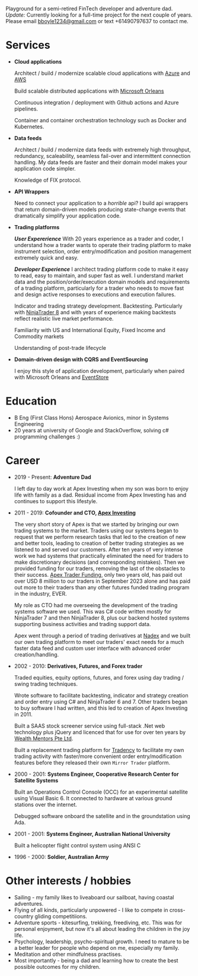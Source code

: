 Playground for a semi-retired FinTech developer and adventure dad. *Update:* Currently looking for a full-time project for the next couple of years. Please email [bboyle1234@gmail.com](mailto:bboyle1234@gmail.com) or text +61490797637 to contact me.

# Services

- **Cloud applications**

  Architect / build / modernize scalable cloud applications with [Azure](https://azure.microsoft.com/en-au) and [AWS](https://aws.amazon.com/)

  Build scalable distributed applications with [Microsoft Orleans](https://learn.microsoft.com/en-us/dotnet/orleans/ "Orleans home page")

  Continuous integration / deployment with Github actions and Azure pipelines.

  Container and container orchestration technology such as Docker and Kubernetes.

- **Data feeds**

  Architect / build / modernize data feeds with extremely high throughput, redundancy, scaleability, seamless fail-over and intermittent connection handling. My data feeds are faster and their domain model makes your application code simpler.

  Knowledge of FIX protocol.

- **API Wrappers**

  Need to connect your application to a *horrible* api? I build api wrappers that return domain-driven models producing state-change events that dramatically simplify your application code.

- **Trading platforms**

  __*User Expererience*__ With 20 years experience as a trader and coder, I understand how a trader wants to operate their trading platform to make instrument selection, order entry/modification and position management extremely quick and easy.

  __*Developer Experience*__ I architect trading platform code to make it easy to read, easy to maintain, and super fast as well. I understand market data and the position/order/execution domain models and requirements of a trading platform, particularly for a trader who needs to move fast and design active responses to executions and execution failures.

  Indicator and trading strategy development. Backtesting. Particularly with [NinjaTrader 8](https://ninjatrader.com/) and with years of experience making backtests reflect realistic live market performance.

  Familiarity with US and International Equity, Fixed Income and Commodity markets

  Understanding of post-trade lifecycle
  
- **Domain-driven design with CQRS and EventSourcing**

  I enjoy this style of application development, particularly when paired with Microsoft Orleans and [EventStore](https://www.eventstore.com/)

# Education
 - B Eng (First Class Hons) Aerospace Avionics, minor in Systems Engineering
 - 20 years at university of Google and StackOverflow, solving c# programming challenges :)
    
# Career
 - 2019 - Present: **Adventure Dad**
 
   I left day to day work at Apex Investing when my son was born to enjoy life with family as a dad. Residual income from Apex Investing has and continues to support this lifestyle. 

  - 2011 - 2019: **Cofounder and CTO, [Apex Investing](https://apexinvesting.com/)**

    The very short story of Apex is that we started by bringing our own trading systems to the market. Traders using our systems began to request that we perform research tasks that led to the creation of new and better tools, leading to creation of better trading strategies as we listened to and served our customers. After ten years of very intense work we had systems that practically eliminated the need for traders to make discretionary decisions (and corresponding mistakes). Then we provided funding for our traders, removing the last of the obstacles to their success. [Apex Trader Funding](https://apextraderfunding.com), only two years old, has paid out over USD 8 million to our traders in September 2023 alone and has paid out more to their traders than any other futures funded trading program in the industry, EVER.

    My role as CTO had me overseeing the development of the trading systems software we used. This was C# code written mostly for NinjaTrader 7 and then NinjaTrader 8, plus our backend hosted systems supporting business activities and trading support data.

    Apex went through a period of trading derivatives at [Nadex](https://nadex.com) and we built our own trading platform to meet our traders' exact needs for a much faster data feed and custom user interface with advanced order creation/handling.

  - 2002 - 2010: **Derivatives, Futures, and Forex trader**

    Traded equities, equity options, futures, and forex using day trading / swing trading techniques.

    Wrote software to facilitate backtesting, indicator and strategy creation and order entry using C# and NinjaTrader 6 and 7. Other traders began to buy software I had written, and this led to creation of Apex Investing in 2011.

    Built a SAAS stock screener service using full-stack .Net web technology plus jQuery and licenced that for use for over ten years by [Wealth Mentors Pte Ltd](https://www.wealthcreationmentors.com/).

    Built a replacement trading platform for [Tradency](https://www.tradency.com/) to facilitate my own trading activity with faster/more convenient order entry/modification features before they released their own `Mirror Trader` platform.

  - 2000 - 2001: **Systems Engineer, Cooperative Research Center for Satellite Systems**

    Built an Operations Control Console (OCC) for an experimental satellite using Visual Basic 6. It connected to hardware at various ground stations over the internet.

    Debugged software onboard the satellite and in the groundstation using Ada.

  - 2001 - 2001: **Systems Engineer, Australian National University**

    Built a helicopter flight control system using ANSI C

  - 1996 - 2000: **Soldier, Australian Army**

  # Other interests / hobbies

  - Sailing - my family likes to liveaboard our sailboat, having coastal adventures.
  - Flying of all kinds, particularly unpowered - I like to compete in cross-country gliding competitiions.
  - Adventure sports - kitesurfing, trekking, freediving, etc. This was for personal enjoyment, but now it's all about leading the children in the joy life.
  - Psychology, leadership, psycho-spiritual growth. I need to mature to be a better leader for people who depend on me, especially my family.
  - Meditation and other mindfulness practises.
  - Most importantly - being a dad and learning how to create the best possible outcomes for my children.


  
